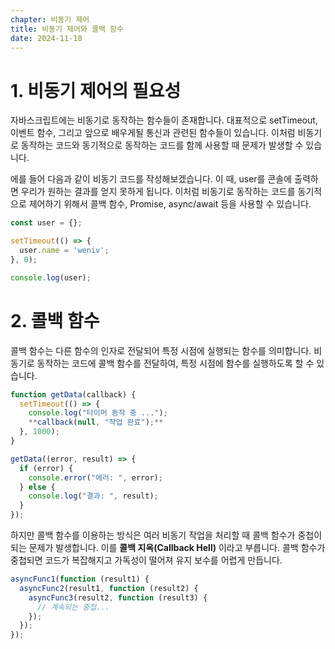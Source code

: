```yaml
---
chapter: 비동기 제어
title: 비동기 제어와 콜백 함수
date: 2024-11-18
---
```


# 1. 비동기 제어의 필요성

자바스크립트에는 비동기로 동작하는 함수들이 존재합니다. 대표적으로 setTimeout, 이벤트 함수, 그리고 앞으로 배우게될 통신과 관련된 함수들이 있습니다. 이처럼 비동기로 동작하는 코드와 동기적으로 동작하는 코드를 함께 사용할 때 문제가 발생할 수 있습니다.

에를 들어 다음과 같이 비동기 코드를 작성해보겠습니다. 이 때, user를 콘솔에 출력하면 우리가 원하는 결과를 얻지 못하게 됩니다. 이처럼 비동기로 동작하는 코드를 동기적으로 제어하기 위해서 콜백 함수, Promise, async/await 등을 사용할 수 있습니다.

```jsx
const user = {};

setTimeout(() => {
  user.name = 'weniv';
}, 0);

console.log(user);
```

# 2. 콜백 함수

콜백 함수는 다른 함수의 인자로 전달되어 특정 시점에 실행되는 함수를 의미합니다. 비동기로 동작하는 코드에 콜백 함수를 전달하여, 특정 시점에 함수를 실행하도록 할 수 있습니다.

```jsx
function getData(callback) {
  setTimeout(() => {
    console.log("타이머 동작 중 ...");
    **callback(null, "작업 완료");**
  }, 1000);
}

getData((error, result) => {
  if (error) {
    console.error("에러: ", error);
  } else {
    console.log("결과: ", result);
  }
});

```

하지만 콜백 함수를 이용하는 방식은 여러 비동기 작업을 처리할 때 콜백 함수가 중첩이 되는 문제가 발생합니다. 이를 **콜백 지옥(Callback Hell)** 이라고 부릅니다. 콜백 함수가 중첩되면 코드가 복잡해지고 가독성이 떨어져 유지 보수를 어렵게 만듭니다.

```jsx
asyncFunc1(function (result1) {
  asyncFunc2(result1, function (result2) {
    asyncFunc3(result2, function (result3) {
      // 계속되는 중첩...
    });
  });
});
```
